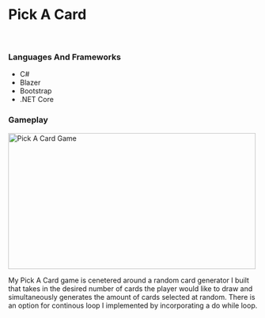 <h1> Pick A Card </h1>
<br>
 
<h3>Languages And Frameworks</h3>
<ul>
  <li>C#</li>
  <li>Blazer</li>
  <li>Bootstrap</li>
 <li>.NET Core</li>
</ul>
<h3>Gameplay</h3>
<img src="Pick A Card.gif" height="275" width="500" alt="Pick A Card Game">
<p>My Pick A Card game is cenetered around a random card generator I built that takes in the desired number of cards the player would like to draw and simultaneously generates the amount of cards selected at random. There is an option for continous loop I implemented by incorporating a do while loop.</p> 
